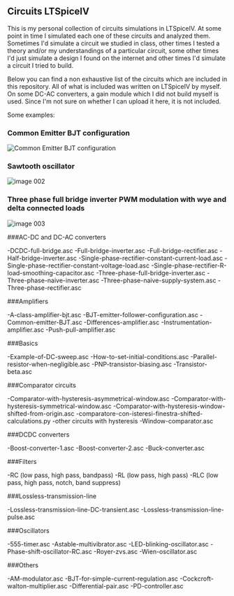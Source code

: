 ## Circuits LTSpiceIV

This is my personal collection of circuits simulations in LTSpiceIV. At some point in time I simulated each one of these circuits and analyzed them. Sometimes I'd simulate a circuit we studied in class, other times I tested a theory and/or my understandings of a particular circuit, some other times I'd just simulate a design I found on the internet and other times I'd simulate a circuit I tried to build.

Below you can find a non exhaustive list of the circuits which are included in this repository. All of what is included was written on LTSpiceIV by myself. On some DC-AC converters, a gain module which I did not build myself is used. Since I'm not sure on whether I can upload it here, it is not included.

Some examples:

### Common Emitter BJT configuration
![Common Emitter BJT configuration](https://user-images.githubusercontent.com/13961654/53668789-30dada00-3c75-11e9-9655-df0a41e2482b.png)
### Sawtooth oscillator
![image 002](https://user-images.githubusercontent.com/13961654/53668794-320c0700-3c75-11e9-8d3c-cfd66af27392.png)
### Three phase full bridge inverter PWM modulation with wye and delta connected loads
![image 003](https://user-images.githubusercontent.com/13961654/53668796-33d5ca80-3c75-11e9-9dc6-d9cf26519e03.png)

###AC-DC and DC-AC converters

-DCDC-full-bridge.asc
-Full-bridge-inverter.asc
-Full-bridge-rectifier.asc
-Half-bridge-inverter.asc
-Single-phase-rectifier-constant-current-load.asc
-Single-phase-rectifier-constant-voltage-load.asc
-Single-phase-rectifier-R-load-smoothing-capacitor.asc
-Three-phase-full-bridge-inverter.asc
-Three-phase-naive-inverter.asc
-Three-phase-naive-supply-system.asc
-Three-phase-rectifier.asc

###Amplifiers

-A-class-amplifier-bjt.asc
-BJT-emitter-follower-configuration.asc
-Common-emitter-BJT.asc
-Differences-amplifier.asc
-Instrumentation-amplifier.asc
-Push-pull-amplifier.asc

###Basics

-Example-of-DC-sweep.asc
-How-to-set-initial-conditions.asc
-Parallel-resistor-when-negligible.asc
-PNP-transistor-biasing.asc
-Transistor-beta.asc

###Comparator circuits

-Comparator-with-hysteresis-asymmetrical-window.asc
-Comparator-with-hysteresis-symmetrical-window.asc
-Comparator-with-hysteresis-window-shifted-from-origin.asc
-comparatore-con-isteresi-finestra-shifted-calculations.py
-other circuits with hysteresis
-Window-comparator.asc

###DCDC converters

-Boost-converter-1.asc
-Boost-converter-2.asc
-Buck-converter.asc

###Filters

-RC (low pass, high pass, bandpass)
-RL (low pass, high pass)
-RLC (low pass, high pass, notch, band suppress)

###Lossless-transmission-line

-Lossless-transmission-line-DC-transient.asc
-Lossless-transmission-line-pulse.asc

###Oscillators

-555-timer.asc
-Astable-multivibrator.asc
-LED-blinking-oscillator.asc
-Phase-shift-oscillator-RC.asc
-Royer-zvs.asc
-Wien-oscillator.asc

###Others

-AM-modulator.asc
-BJT-for-simple-current-regulation.asc
-Cockcroft-walton-multiplier.asc
-Differential-pair.asc
-PD-controller.asc

